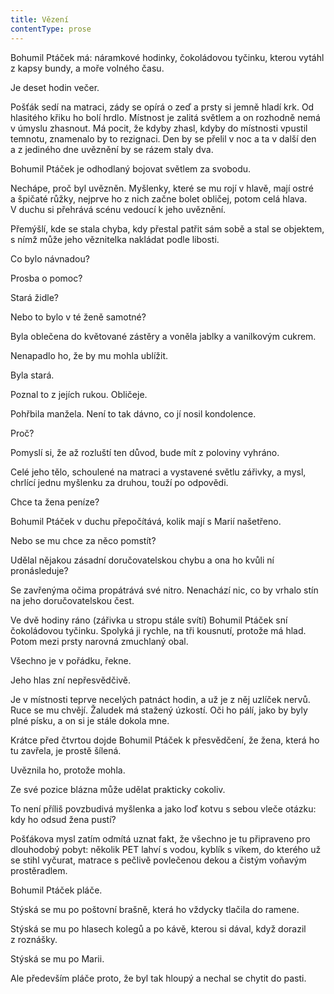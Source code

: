 ```yaml
---
title: Vězení
contentType: prose
---
```


<section>

Bohumil Ptáček má: náramkové hodinky, čokoládovou tyčinku, kterou vytáhl z kapsy bundy, a moře volného času.

Je deset hodin večer.

Pošťák sedí na matraci, zády se opírá o zeď a prsty si jemně hladí krk. Od hlasitého křiku ho bolí hrdlo. Místnost je zalitá světlem a on rozhodně nemá v úmyslu zhasnout. Má pocit, že kdyby zhasl, kdyby do místnosti vpustil temnotu, znamenalo by to rezignaci. Den by se přelil v noc a ta v další den a z jediného dne uvěznění by se rázem staly dva.

Bohumil Ptáček je odhodlaný bojovat světlem za svobodu.

Nechápe, proč byl uvězněn. Myšlenky, které se mu rojí v hlavě, mají ostré a špičaté růžky, nejprve ho z nich začne bolet obličej, potom celá hlava. V duchu si přehrává scénu vedoucí k jeho uvěznění.

Přemýšlí, kde se stala chyba, kdy přestal patřit sám sobě a stal se objektem, s nímž může jeho věznitelka nakládat podle libosti.

Co bylo návnadou?

Prosba o pomoc?

Stará židle?

Nebo to bylo v té ženě samotné?

Byla oblečena do květované zástěry a voněla jablky a vanilkovým cukrem.

Nenapadlo ho, že by mu mohla ublížit.

Byla stará.

Poznal to z jejích rukou. Obličeje.

Pohřbila manžela. Není to tak dávno, co jí nosil kondolence.

Proč?

Pomyslí si, že až rozluští ten důvod, bude mít z poloviny vyhráno.

Celé jeho tělo, schoulené na matraci a vystavené světlu zářivky, a mysl, chrlící jednu myšlenku za druhou, touží po odpovědi.

Chce ta žena peníze?

Bohumil Ptáček v duchu přepočítává, kolik mají s Marií našetřeno.

Nebo se mu chce za něco pomstít?

Udělal nějakou zásadní doručovatelskou chybu a ona ho kvůli ní pronásleduje?

Se zavřenýma očima propátrává své nitro. Nenachází nic, co by vrhalo stín na jeho doručovatelskou čest.

Ve dvě hodiny ráno (zářivka u stropu stále svítí) Bohumil Ptáček sní čokoládovou tyčinku. Spolyká ji rychle, na tři kousnutí, protože má hlad. Potom mezi prsty narovná zmuchlaný obal.

Všechno je v pořádku, řekne.

Jeho hlas zní nepřesvědčivě.

Je v místnosti teprve necelých patnáct hodin, a už je z něj uzlíček nervů. Ruce se mu chvějí. Žaludek má stažený úzkostí. Oči ho pálí, jako by byly plné písku, a on si je stále dokola mne.

Krátce před čtvrtou dojde Bohumil Ptáček k přesvědčení, že žena, která ho tu zavřela, je prostě šílená.

Uvěznila ho, protože mohla.

Ze své pozice blázna může udělat prakticky cokoliv.

To není příliš povzbudivá myšlenka a jako loď kotvu s sebou vleče otázku: kdy ho odsud žena pustí?

Pošťákova mysl zatím odmítá uznat fakt, že všechno je tu připraveno pro dlouhodobý pobyt: několik PET lahví s vodou, kyblík s víkem, do kterého už se stihl vyčurat, matrace s pečlivě povlečenou dekou a čistým voňavým prostěradlem.

Bohumil Ptáček pláče.

Stýská se mu po poštovní brašně, která ho vždycky tlačila do ramene.

Stýská se mu po hlasech kolegů a po kávě, kterou si dával, když dorazil z roznášky.

Stýská se mu po Marii.

Ale především pláče proto, že byl tak hloupý a nechal se chytit do pasti.

</section>
